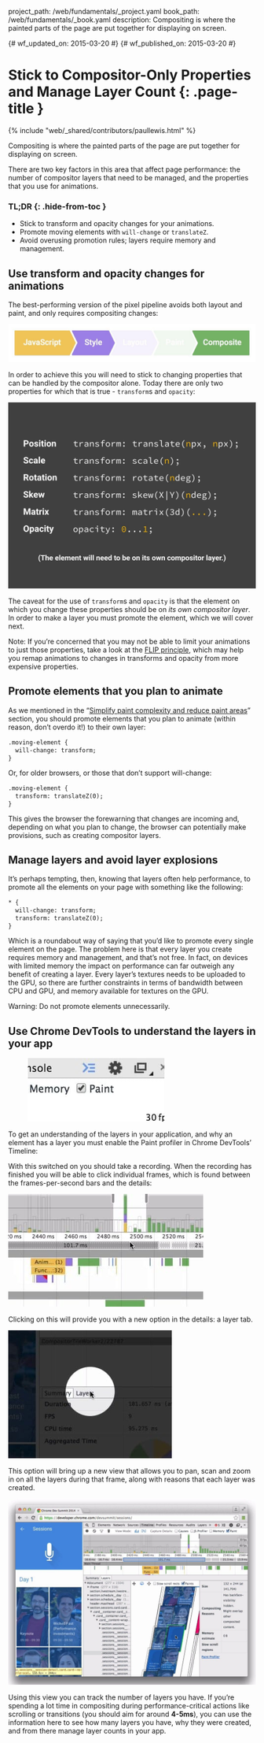 project_path: /web/fundamentals/_project.yaml
book_path: /web/fundamentals/_book.yaml
description: Compositing is where the painted parts of the page are put together for displaying on screen.

{# wf_updated_on: 2015-03-20 #}
{# wf_published_on: 2015-03-20 #}

# Stick to Compositor-Only Properties and Manage Layer Count {: .page-title }

{% include "web/_shared/contributors/paullewis.html" %}

Compositing is where the painted parts of the page are put together for 
displaying on screen.

There are two key factors in this area that affect page performance: the number of compositor layers that need to be managed, and the properties that you use for animations.

### TL;DR {: .hide-from-toc }

* Stick to transform and opacity changes for your animations.
* Promote moving elements with `will-change` or `translateZ`.
* Avoid overusing promotion rules; layers require memory and management.

## Use transform and opacity changes for animations

The best-performing version of the pixel pipeline avoids both layout and paint, and only requires compositing changes:

<img src="images/stick-to-compositor-only-properties-and-manage-layer-count/frame-no-layout-paint.jpg"  alt="The pixel pipeline with no layout or paint.">

In order to achieve this you will need to stick to changing properties that can be handled by the compositor alone. Today there are only two properties for which that is true - `transform`s and `opacity`:

<img src="images/stick-to-compositor-only-properties-and-manage-layer-count/safe-properties.jpg"  alt="The properties you can animate without triggering layout or paint.">

The caveat for the use of `transform`s and `opacity` is that the element on which you change these properties should be on _its own compositor layer_. In order to make a layer you must promote the element, which we will cover next.

Note: If you’re concerned that you may not be able to limit your animations to just those properties, take a look at the [FLIP principle](https://aerotwist.com/blog/flip-your-animations), which may help you remap animations to changes in transforms and opacity from more expensive properties.

## Promote elements that you plan to animate

As we mentioned in the “[Simplify paint complexity and reduce paint areas](simplify-paint-complexity-and-reduce-paint-areas)” section, you should promote elements that you plan to animate (within reason, don’t overdo it!) to their own layer:


    .moving-element {
      will-change: transform;
    }


Or, for older browsers, or those that don’t support will-change:


    .moving-element {
      transform: translateZ(0);
    }


This gives the browser the forewarning that changes are incoming and, depending on what you plan to change, the browser can potentially make provisions, such as creating compositor layers.

## Manage layers and avoid layer explosions

It’s perhaps tempting, then, knowing that layers often help performance, to promote all the elements on your page with something like the following:


    * {
      will-change: transform;
      transform: translateZ(0);
    }


Which is a roundabout way of saying that you’d like to promote every single element on the page. The problem here is that every layer you create requires memory and management, and that’s not free. In fact, on devices with limited memory the impact on performance can far outweigh any benefit of creating a layer. Every layer’s textures needs to be uploaded to the GPU, so there are further constraints in terms of bandwidth between CPU and GPU, and memory available for textures on the GPU.

Warning: Do not promote elements unnecessarily.

## Use Chrome DevTools to understand the layers in your app

<div class="attempt-right">
  <figure>
    <img src="images/stick-to-compositor-only-properties-and-manage-layer-count/paint-profiler.jpg" alt="The toggle for the paint profiler in Chrome DevTools.">
  </figure>
</div>

To get an understanding of the layers in your application, and why an element has a layer you must enable the Paint profiler in Chrome DevTools’ Timeline:

<div style="clear:both;"></div>

With this switched on you should take a recording. When the recording has finished you will be able to click individual frames, which is found between the frames-per-second bars and the details:

<img src="images/stick-to-compositor-only-properties-and-manage-layer-count/frame-of-interest.jpg"  alt="A frame the developer is interested in profiling.">

Clicking on this will provide you with a new option in the details: a layer tab.

<img src="images/stick-to-compositor-only-properties-and-manage-layer-count/layer-tab.jpg"  alt="The layer tab button in Chrome DevTools.">

This option will bring up a new view that allows you to pan, scan and zoom in on all the layers during that frame, along with reasons that each layer was created.

<img src="images/stick-to-compositor-only-properties-and-manage-layer-count/layer-view.jpg"  alt="The layer view in Chrome DevTools.">

Using this view you can track the number of layers you have. If you’re spending a lot time in compositing during performance-critical actions like scrolling or transitions (you should aim for around **4-5ms**), you can use the information here to see how many layers you have, why they were created, and from there manage layer counts in your app.
